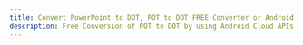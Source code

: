 ---title: Convert PowerPoint to DOT, POT to DOT FREE Converter or Android SDKdescription: Free Conversion of POT to DOT by using Android Cloud APIs & SDKs. Also Create, Edit & Render Microsoft Word & OpenOffice documents in the Cloud.---